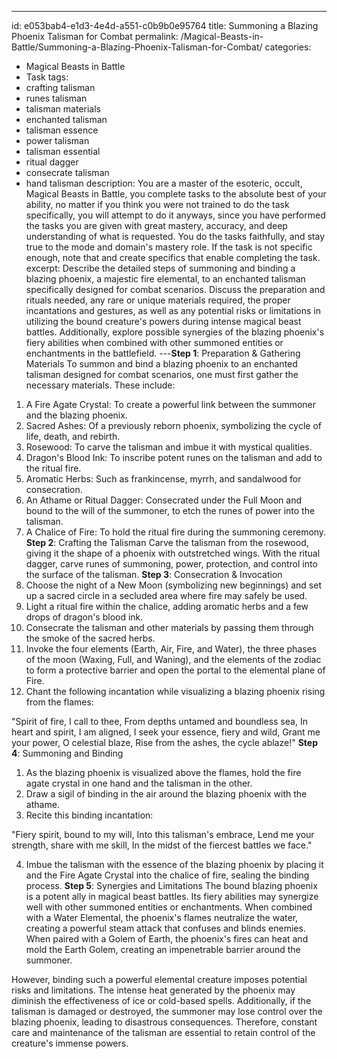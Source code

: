 ---
id: e053bab4-e1d3-4e4d-a551-c0b9b0e95764
title: Summoning a Blazing Phoenix Talisman for Combat
permalink: /Magical-Beasts-in-Battle/Summoning-a-Blazing-Phoenix-Talisman-for-Combat/
categories:
  - Magical Beasts in Battle
  - Task
tags:
  - crafting talisman
  - runes talisman
  - talisman materials
  - enchanted talisman
  - talisman essence
  - power talisman
  - talisman essential
  - ritual dagger
  - consecrate talisman
  - hand talisman
description: You are a master of the esoteric, occult, Magical Beasts in Battle, you complete tasks to the absolute best of your ability, no matter if you think you were not trained to do the task specifically, you will attempt to do it anyways, since you have performed the tasks you are given with great mastery, accuracy, and deep understanding of what is requested. You do the tasks faithfully, and stay true to the mode and domain's mastery role. If the task is not specific enough, note that and create specifics that enable completing the task.
excerpt: Describe the detailed steps of summoning and binding a blazing phoenix, a majestic fire elemental, to an enchanted talisman specifically designed for combat scenarios. Discuss the preparation and rituals needed, any rare or unique materials required, the proper incantations and gestures, as well as any potential risks or limitations in utilizing the bound creature's powers during intense magical beast battles. Additionally, explore possible synergies of the blazing phoenix's fiery abilities when combined with other summoned entities or enchantments in the battlefield.
---**Step 1**: Preparation & Gathering Materials
To summon and bind a blazing phoenix to an enchanted talisman designed for combat scenarios, one must first gather the necessary materials. These include:

1. A Fire Agate Crystal: To create a powerful link between the summoner and the blazing phoenix.
2. Sacred Ashes: Of a previously reborn phoenix, symbolizing the cycle of life, death, and rebirth.
3. Rosewood: To carve the talisman and imbue it with mystical qualities.
4. Dragon's Blood Ink: To inscribe potent runes on the talisman and add to the ritual fire.
5. Aromatic Herbs: Such as frankincense, myrrh, and sandalwood for consecration.
6. An Athame or Ritual Dagger: Consecrated under the Full Moon and bound to the will of the summoner, to etch the runes of power into the talisman.
7. A Chalice of Fire: To hold the ritual fire during the summoning ceremony.
**Step 2**: Crafting the Talisman
Carve the talisman from the rosewood, giving it the shape of a phoenix with outstretched wings. With the ritual dagger, carve runes of summoning, power, protection, and control into the surface of the talisman. 
**Step 3**: Consecration & Invocation
1. Choose the night of a New Moon (symbolizing new beginnings) and set up a sacred circle in a secluded area where fire may safely be used.
2. Light a ritual fire within the chalice, adding aromatic herbs and a few drops of dragon's blood ink.
3. Consecrate the talisman and other materials by passing them through the smoke of the sacred herbs.
4. Invoke the four elements (Earth, Air, Fire, and Water), the three phases of the moon (Waxing, Full, and Waning), and the elements of the zodiac to form a protective barrier and open the portal to the elemental plane of Fire.
5. Chant the following incantation while visualizing a blazing phoenix rising from the flames:

 "Spirit of fire, I call to thee,
 From depths untamed and boundless sea,
 In heart and spirit, I am aligned,
 I seek your essence, fiery and wild,
 Grant me your power, O celestial blaze,
 Rise from the ashes, the cycle ablaze!"
**Step 4**: Summoning and Binding
1. As the blazing phoenix is visualized above the flames, hold the fire agate crystal in one hand and the talisman in the other.
2. Draw a sigil of binding in the air around the blazing phoenix with the athame.
3. Recite this binding incantation:

 "Fiery spirit, bound to my will,
 Into this talisman's embrace,
 Lend me your strength, share with me skill,
 In the midst of the fiercest battles we face."

4. Imbue the talisman with the essence of the blazing phoenix by placing it and the Fire Agate Crystal into the chalice of fire, sealing the binding process.
**Step 5**: Synergies and Limitations
The bound blazing phoenix is a potent ally in magical beast battles. Its fiery abilities may synergize well with other summoned entities or enchantments. When combined with a Water Elemental, the phoenix's flames neutralize the water, creating a powerful steam attack that confuses and blinds enemies. When paired with a Golem of Earth, the phoenix's fires can heat and mold the Earth Golem, creating an impenetrable barrier around the summoner.

However, binding such a powerful elemental creature imposes potential risks and limitations. The intense heat generated by the phoenix may diminish the effectiveness of ice or cold-based spells. Additionally, if the talisman is damaged or destroyed, the summoner may lose control over the blazing phoenix, leading to disastrous consequences. Therefore, constant care and maintenance of the talisman are essential to retain control of the creature's immense powers.
